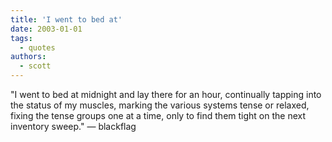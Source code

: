 ```yaml
---
title: 'I went to bed at'
date: 2003-01-01
tags:
  - quotes
authors:
  - scott
---
```


"I went to bed at midnight and lay there for an hour, continually tapping into the status of my muscles, marking the various systems tense or relaxed, fixing the tense groups one at a time, only to find them tight on the next inventory sweep."
— blackflag
